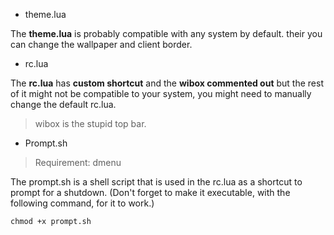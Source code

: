 - theme.lua

The __theme.lua__ is probably compatible with any system by default. their you can change the wallpaper and client border.

- rc.lua

The __rc.lua__ has __custom shortcut__ and the __wibox commented out__ but the rest of it might not be compatible to your system, you might need to manually change the default rc.lua. 
> wibox is the stupid top bar.

- Prompt.sh
> Requirement: dmenu

The prompt.sh is a shell script that is used in the rc.lua as a shortcut to prompt for a shutdown. (Don't forget to make it executable, with the following command, for it to work.)

~~~
chmod +x prompt.sh
~~~
